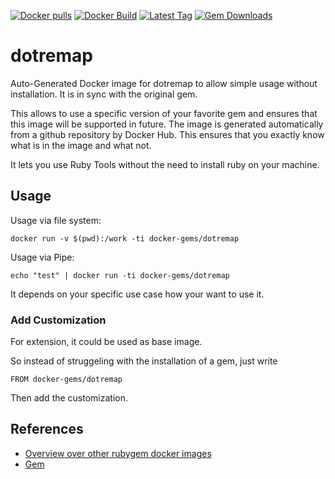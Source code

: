 [![Docker pulls](https://img.shields.io/docker/pulls/rubygem/dotremap.svg)](https://hub.docker.com/r/rubygem/dotremap/)
[![Docker Build](https://img.shields.io/docker/automated/rubygem/dotremap.svg)](https://hub.docker.com/r/rubygem/dotremap/)
[![Latest Tag](https://img.shields.io/github/tag/docker-rubygem/dotremap.svg)](https://hub.docker.com/r/rubygem/dotremap/)
[![Gem Downloads](https://img.shields.io/gem/dt/dotremap.svg)](https://rubygems.org/gems/dotremap/)
# dotremap

Auto-Generated Docker image for dotremap to allow simple usage without installation.
It is in sync with the original gem.

This allows to use a specific version of your favorite gem and ensures that this image will be supported in future.
The image is generated automatically from a github repository by Docker Hub.
This ensures that you exactly know what is in the image and what not.

It lets you use Ruby Tools without the need to install ruby on your machine.

## Usage

Usage via file system:

`docker run -v $(pwd):/work -ti docker-gems/dotremap`

Usage via Pipe:

`echo "test" | docker run -ti docker-gems/dotremap`

It depends on your specific use case how your want to use it.

### Add Customization

For extension, it could be used as base image.

So instead of struggeling with the installation of a gem, just write

`FROM docker-gems/dotremap`

Then add the customization.

## References

 - [Overview over other rubygem docker images](https://github.com/thinkbot/docker-rubygem)
 - [Gem](https://rubygems.org/gems/dotremap/)
